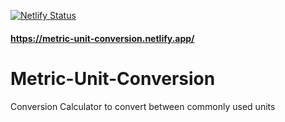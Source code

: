 [![Netlify Status](https://api.netlify.com/api/v1/badges/d7c0432d-61ca-4338-8b85-229b0800a49a/deploy-status)](https://app.netlify.com/sites/metric-unit-conversion/deploys)

#### https://metric-unit-conversion.netlify.app/

# Metric-Unit-Conversion
Conversion Calculator to convert between commonly used units

